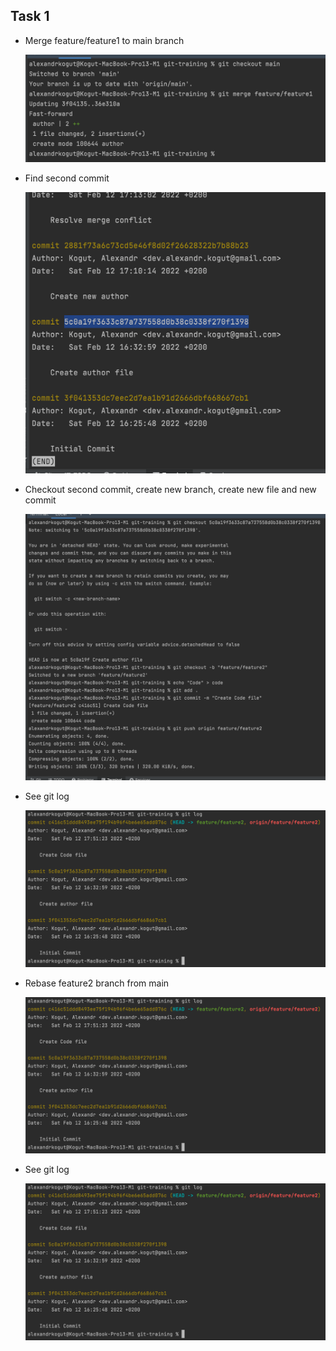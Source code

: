 ## Task 1

- Merge feature/feature1 to main branch

  ![Create](images/screen2-0.png)

- Find second commit

  ![Create](images/screen2-1.png)

- Checkout second commit, create new branch, create new file and new commit

  ![Create](images/screen2-2.png)

- See git log

  ![Create](images/screen2-3.png)

- Rebase feature2 branch from main

  ![Create](images/screen2-3.png)

- See git log

  ![Create](images/screen2-3.png)